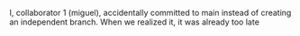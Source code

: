 I, collaborator 1 (miguel), accidentally committed to main instead of creating an independent branch. When we realized it, it was already too late
